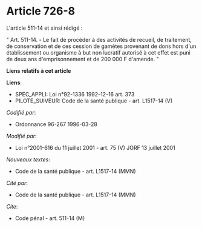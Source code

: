 # Article 726-8

L'article 511-14 et ainsi rédigé :

" Art. 511-14. - Le fait de procéder à des activités de recueil, de traitement, de conservation et de ces cession de gamètes
provenant de dons hors d'un établissement ou organisme à but non lucratif autorisé à cet effet est puni de deux ans
d'emprisonnement et de 200 000 F d'amende. "

**Liens relatifs à cet article**

**Liens**:

  - SPEC_APPLI: Loi n°92-1336 1992-12-16 art. 373
  - PILOTE_SUIVEUR: Code de la santé publique - art. L1517-14 (V)

_Codifié par_:

  - Ordonnance 96-267 1996-03-28

_Modifié par_:

  - Loi n°2001-616 du 11 juillet 2001 - art. 75 (V) JORF 13 juillet 2001

_Nouveaux textes_:

  - Code de la santé publique - art. L1517-14 (MMN)

_Cité par_:

  - Code de la santé publique - art. L1517-14 (MMN)

_Cite_:

  - Code pénal - art. 511-14 (M)
